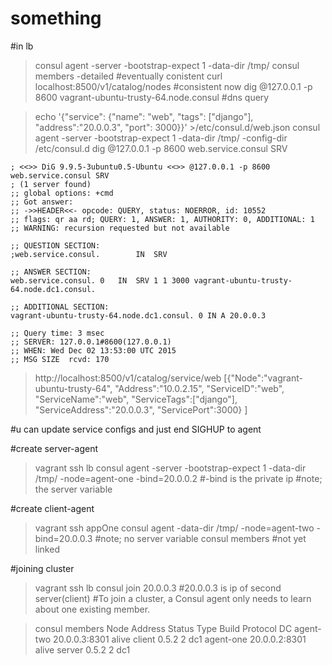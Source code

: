 # something

#in lb
> consul agent -server -bootstrap-expect 1 -data-dir /tmp/
> consul members -detailed #eventually conistent
> curl localhost:8500/v1/catalog/nodes #consistent now
> dig @127.0.0.1 -p 8600 vagrant-ubuntu-trusty-64.node.consul #dns query

> echo '{"service": {"name": "web", "tags": ["django"], "address":"20.0.0.3", "port": 3000}}' >/etc/consul.d/web.json
> consul agent -server -bootstrap-expect 1 -data-dir /tmp/ -config-dir /etc/consul.d
> dig @127.0.0.1 -p 8600 web.service.consul SRV

	; <<>> DiG 9.9.5-3ubuntu0.5-Ubuntu <<>> @127.0.0.1 -p 8600 web.service.consul SRV
	; (1 server found)
	;; global options: +cmd
	;; Got answer:
	;; ->>HEADER<<- opcode: QUERY, status: NOERROR, id: 10552
	;; flags: qr aa rd; QUERY: 1, ANSWER: 1, AUTHORITY: 0, ADDITIONAL: 1
	;; WARNING: recursion requested but not available

	;; QUESTION SECTION:
	;web.service.consul.		IN	SRV

	;; ANSWER SECTION:
	web.service.consul.	0	IN	SRV	1 1 3000 vagrant-ubuntu-trusty-64.node.dc1.consul.

	;; ADDITIONAL SECTION:
	vagrant-ubuntu-trusty-64.node.dc1.consul. 0 IN A 20.0.0.3

	;; Query time: 3 msec
	;; SERVER: 127.0.0.1#8600(127.0.0.1)
	;; WHEN: Wed Dec 02 13:53:00 UTC 2015
	;; MSG SIZE  rcvd: 170

> http://localhost:8500/v1/catalog/service/web
 [{"Node":"vagrant-ubuntu-trusty-64",
    "Address":"10.0.2.15",
    "ServiceID":"web",
    "ServiceName":"web",
    "ServiceTags":["django"],
    "ServiceAddress":"20.0.0.3",
    "ServicePort":3000}
  ]

#u can update service configs and just end SIGHUP to agent


#create server-agent
> vagrant ssh lb
> consul agent -server -bootstrap-expect 1 -data-dir /tmp/ -node=agent-one -bind=20.0.0.2 #-bind is the private ip 
              #note; the server variable

#create client-agent
> vagrant ssh appOne
> consul agent -data-dir /tmp/ -node=agent-two -bind=20.0.0.3
            #note; no server variable
> consul members #not yet linked

#joining cluster
> vagrant ssh lb
> consul join 20.0.0.3 #20.0.0.3 is ip of second server(client)
#To join a cluster, a Consul agent only needs to learn about one existing member.

> consul members
	Node       Address        Status  Type    Build  Protocol  DC
	agent-two  20.0.0.3:8301  alive   client  0.5.2  2         dc1
	agent-one  20.0.0.2:8301  alive   server  0.5.2  2         dc1


